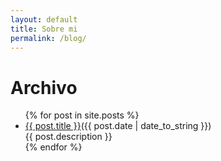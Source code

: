 ```yaml
---
layout: default
title: Sobre mi
permalink: /blog/
---
```

<div class="posts">
<h1>Archivo</h1>
<ul>
{% for post in site.posts %}
	<li>
		<a href="{{ post.url }}">{{ post.title }}</a>({{ post.date | date_to_string }})
		<br>{{ post.description }}
	</li>
{% endfor %}
</ul>
</div>